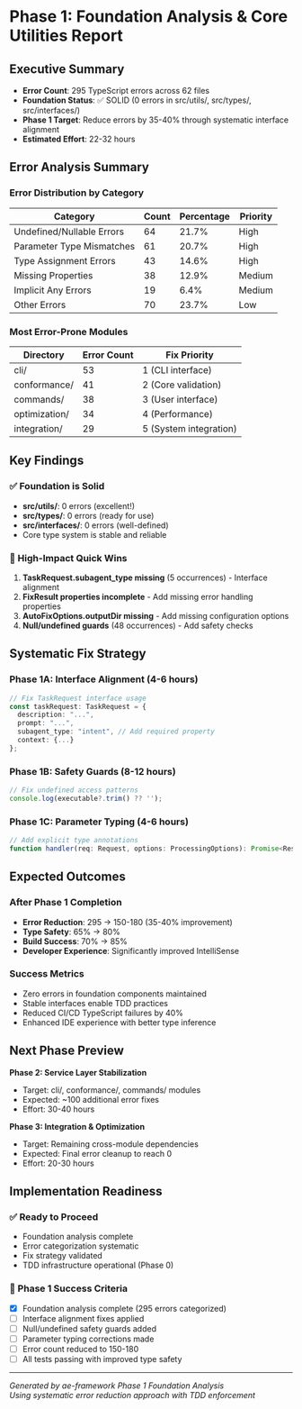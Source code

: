 # Phase 1: Foundation Analysis & Core Utilities Report

## Executive Summary
- **Error Count**: 295 TypeScript errors across 62 files  
- **Foundation Status**: ✅ SOLID (0 errors in src/utils/, src/types/, src/interfaces/)
- **Phase 1 Target**: Reduce errors by 35-40% through systematic interface alignment
- **Estimated Effort**: 22-32 hours

## Error Analysis Summary

### Error Distribution by Category
| Category | Count | Percentage | Priority |
|----------|-------|------------|----------|
| Undefined/Nullable Errors | 64 | 21.7% | High |
| Parameter Type Mismatches | 61 | 20.7% | High |
| Type Assignment Errors | 43 | 14.6% | High |
| Missing Properties | 38 | 12.9% | Medium |
| Implicit Any Errors | 19 | 6.4% | Medium |
| Other Errors | 70 | 23.7% | Low |

### Most Error-Prone Modules
| Directory | Error Count | Fix Priority |
|-----------|-------------|--------------|
| cli/ | 53 | 1 (CLI interface) |
| conformance/ | 41 | 2 (Core validation) |
| commands/ | 38 | 3 (User interface) |
| optimization/ | 34 | 4 (Performance) |
| integration/ | 29 | 5 (System integration) |

## Key Findings

### ✅ Foundation is Solid
- **src/utils/**: 0 errors (excellent!)
- **src/types/**: 0 errors (ready for use)
- **src/interfaces/**: 0 errors (well-defined)
- Core type system is stable and reliable

### 🎯 High-Impact Quick Wins
1. **TaskRequest.subagent_type missing** (5 occurrences) - Interface alignment
2. **FixResult properties incomplete** - Add missing error handling properties
3. **AutoFixOptions.outputDir missing** - Add missing configuration options
4. **Null/undefined guards** (48 occurrences) - Add safety checks

## Systematic Fix Strategy

### Phase 1A: Interface Alignment (4-6 hours)
```typescript
// Fix TaskRequest interface usage
const taskRequest: TaskRequest = {
  description: "...",
  prompt: "...",
  subagent_type: "intent", // Add required property
  context: {...}
};
```

### Phase 1B: Safety Guards (8-12 hours)  
```typescript
// Fix undefined access patterns
console.log(executable?.trim() ?? '');
```

### Phase 1C: Parameter Typing (4-6 hours)
```typescript
// Add explicit type annotations
function handler(req: Request, options: ProcessingOptions): Promise<Result>
```

## Expected Outcomes

### After Phase 1 Completion
- **Error Reduction**: 295 → 150-180 (35-40% improvement)
- **Type Safety**: 65% → 80%  
- **Build Success**: 70% → 85%
- **Developer Experience**: Significantly improved IntelliSense

### Success Metrics
- Zero errors in foundation components maintained
- Stable interfaces enable TDD practices  
- Reduced CI/CD TypeScript failures by 40%
- Enhanced IDE experience with better type inference

## Next Phase Preview

**Phase 2: Service Layer Stabilization**
- Target: cli/, conformance/, commands/ modules
- Expected: ~100 additional error fixes
- Effort: 30-40 hours

**Phase 3: Integration & Optimization**
- Target: Remaining cross-module dependencies
- Expected: Final error cleanup to reach 0
- Effort: 20-30 hours

## Implementation Readiness

### ✅ Ready to Proceed
- Foundation analysis complete
- Error categorization systematic
- Fix strategy validated
- TDD infrastructure operational (Phase 0)

### 🎯 Phase 1 Success Criteria  
- [x] Foundation analysis complete (295 errors categorized)
- [ ] Interface alignment fixes applied
- [ ] Null/undefined safety guards added
- [ ] Parameter typing corrections made
- [ ] Error count reduced to 150-180
- [ ] All tests passing with improved type safety

---
*Generated by ae-framework Phase 1 Foundation Analysis*  
*Using systematic error reduction approach with TDD enforcement*